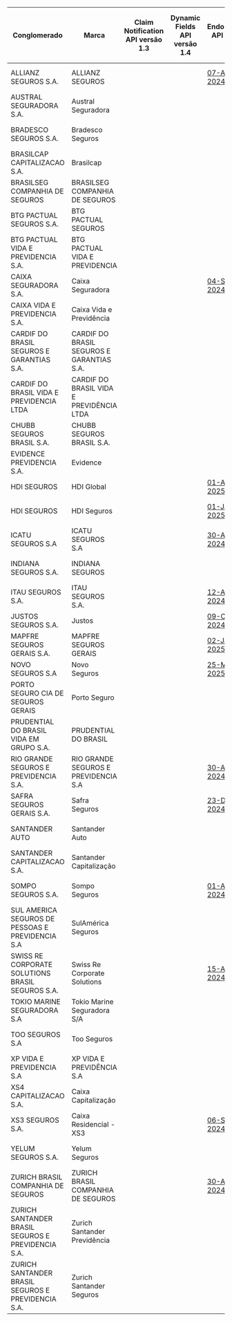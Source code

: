 |                         Conglomerado                          |                     Marca                     | Claim Notification API versão 1.3 | Dynamic Fields API versão 1.4 |                                                                                                      Endorsement API versão 1.2                                                                                                       | Notifications API versão 1.0 | Quote Patrimonial Home API versão 1.10 |                                                                                                                          Quote Acceptance and Branches Abroad API versão 1.8                                                                                                                           | Quote Auto API versão 1.9 |                                                                                                            Quote Financial Risk API versão 1.8                                                                                                            |                                                                                                         Quote Housing API versão 1.8                                                                                                          |                                                                                                                 Quote Responsibility API versão 1.8                                                                                                                 |                                                                                                   Quote Rural API versão 1.8                                                                                                    |                                                                                                       Quote Transport API versão 1.8                                                                                                       | Webhook API versão 1.1 |                                                                                                                   Contract Life Pension API versão 1.13                                                                                                                   |                                                                                                               Withdrawal Pension API versão 1.3                                                                                                               |                                                                                                               Quote Person Life API versão 1.11                                                                                                               |                                                                                                                 Quote Person Travel API versão 1.11                                                                                                                 |                                                                                                                       Quote Capitalization Title API versão 1.10                                                                                                                        |
|----------------------------------------------------|-------------------------------------------|---|---|--------------------------------------------------------------------------------------------------------------------------------------------------------------------------------------------------------------|---|---|------------------------------------------------------------------------------------------------------------------------------------------------------------------------------------------------------------------------------------------------------|---|-------------------------------------------------------------------------------------------------------------------------------------------------------------------------------------------------------------------------|---------------------------------------------------------------------------------------------------------------------------------------------------------------------------------------------------------------------|------------------------------------------------------------------------------------------------------------------------------------------------------------------------------------------------------------------------------------|---------------------------------------------------------------------------------------------------------------------------------------------------------------------------------------------------------|----------------------------------------------------------------------------------------------------------------------------------------------------------------------------------------------------------------|----|----------------------------------------------------------------------------------------------------------------------------------------------------------------------------------------------------------------------------------------|--------------------------------------------------------------------------------------------------------------------------------------------------------------------------------------------------------------------------------|--------------------------------------------------------------------------------------------------------------------------------------------------------------------------------------------------------------------------------|------------------------------------------------------------------------------------------------------------------------------------------------------------------------------------------------------------------------------------|-------------------------------------------------------------------------------------------------------------------------------------------------------------------------------------------------------------------------------------------------|
| ALLIANZ SEGUROS S.A.                               | ALLIANZ SEGUROS                           |   |   | [07-Aug-2024](https://github.com/br-openinsurance/Conformance/blob/main/submissions/functional/endorsement/1.2.0/61573796_Nexus-for-Open-Insurance-v2.0-(Jan-2024)_endorsement_v1.2.0_07-08-2024.json)       |   |   |                                                                                                                                                                                                                                                      |   |                                                                                                                                                                                                                         |                                                                                                                                                                                                                     | [02-Sep-2024](https://github.com/br-openinsurance/Conformance/blob/main/submissions/functional/quote-responsibility/1.8.0/61573796_Nexus-for-Open-Insurance-v2.0-(Jan-2024)_quote-responsibility_v1.8.0_07-08-2024.json)           | [02-Sep-2024](https://github.com/br-openinsurance/Conformance/blob/main/submissions/functional/quote-rural/1.8.0/61573796_Nexus-for-Open-Insurance-v2.0-(Jan-2024)_quote-rural_v1.8.0_07-08-2024.json)  | [02-Sep-2024](https://github.com/br-openinsurance/Conformance/blob/main/submissions/functional/quote-transport/1.8.0/61573796_Nexus-for-Open-Insurance-v2.0-(Jan-2024)_quote-transport_v1.8.0_07-08-2024.json) |    |                                                                                                                                                                                                                                        |                                                                                                                                                                                                                                | [30-Jun-2025](https://github.com/br-openinsurance/Conformance/blob/main/submissions/functional/quote-person-life/1.11.0/61573796_Nexus-for-Open-Insurance-v2.0-(Nov-2024)_quote-person-life_v1.11.0_30-06-2025.json)           | [30-Jun-2025](https://github.com/br-openinsurance/Conformance/blob/main/submissions/functional/quote-person-travel/1.11.0/61573796_Nexus-for-Open-Insurance-v2.0-(Nov-2024)_quote-person-travel_v1.11.0_30-06-2025.json)           |                                                                                                                                                                                                                                                 |
| AUSTRAL SEGURADORA S.A.                            | Austral Seguradora                        |   |   |                                                                                                                                                                                                              |   |   |                                                                                                                                                                                                                                                      |   | [13-Aug-2024](https://github.com/br-openinsurance/Conformance/blob/main/submissions/functional/quote-financial-risk/1.8.0/11521976_Open-Insurance-Brazil-v1.0.0_quote-financial-risk_v1.8.0_13-08-2024.json)            |                                                                                                                                                                                                                     | [13-Aug-2024](https://github.com/br-openinsurance/Conformance/blob/main/submissions/functional/quote-responsibility/1.8.0/11521976_Open-Insurance-Brazil-v1.0.0_quote-responsibility_v1.8.0_13-08-2024.json)                       |                                                                                                                                                                                                         |                                                                                                                                                                                                                |    |                                                                                                                                                                                                                                        |                                                                                                                                                                                                                                |                                                                                                                                                                                                                                |                                                                                                                                                                                                                                    |                                                                                                                                                                                                                                                 |
| BRADESCO SEGUROS S.A.                              | Bradesco Seguros                          |   |   |                                                                                                                                                                                                              |   |   |                                                                                                                                                                                                                                                      |   |                                                                                                                                                                                                                         | [17-Sep-2024](https://github.com/br-openinsurance/Conformance/blob/main/submissions/functional/quote-housing/1.8.0/33055146_BS-QUOTE-HOUSING_quote-housing_1.8.0_13-09-2024.json)                                   |                                                                                                                                                                                                                                    | [02-Sep-2024](https://github.com/br-openinsurance/Conformance/blob/main/submissions/functional/quote-rural/1.8.0/33055146_BS-QUOTE-RURAL_quote-rural_v1.8.0_27-08-2024.json)                            |                                                                                                                                                                                                                |    | [09-Apr-2025](https://github.com/br-openinsurance/Conformance/blob/main/submissions/functional/contract-life-pension/1.13.0/33055146_BS-QUOTE-LIFE-PENSION_contract-life-pension_v1.13.0_01-04-2025.json)                              | [27-May-2025](https://github.com/br-openinsurance/Conformance/blob/main/submissions/functional/withdrawal-pension/1.3.0/33055146_BS-WITHDRAW_withdrawal-pension_v1.3.0_04-04-2025.json)                                        | [18-Jun-2025](https://github.com/br-openinsurance/Conformance/blob/main/submissions/functional/quote-person-life/1.11.0/33055146_BS-QUOTE-PERSON_quote-person-life_v1.11.0_16-06-2025.json)                                    | [18-Jun-2025](https://github.com/br-openinsurance/Conformance/blob/main/submissions/functional/quote-person-travel/1.11.0/33055146_BS-QUOTE-PERSON_TRAVEL_quote-person-travel_v1.11.0_16-06-2025.json)                             | [29-May-2025](https://github.com/br-openinsurance/Conformance/blob/main/submissions/functional/quote-capitalization-title/1.10.0/33055146_BS-QUOTE-CAPITALIZATION-TITLE_quote-capitalization-title_v1.10.0_22-05-2025.json)                     |
| BRASILCAP CAPITALIZACAO S.A.                       | Brasilcap                                 |   |   |                                                                                                                                                                                                              |   |   |                                                                                                                                                                                                                                                      |   |                                                                                                                                                                                                                         |                                                                                                                                                                                                                     |                                                                                                                                                                                                                                    |                                                                                                                                                                                                         |                                                                                                                                                                                                                |    |                                                                                                                                                                                                                                        |                                                                                                                                                                                                                                |                                                                                                                                                                                                                                |                                                                                                                                                                                                                                    | [15-Jul-2025](https://github.com/br-openinsurance/Conformance/blob/main/submissions/functional/quote-capitalization-title/1.10.0/15138043_Brasilcap_Fase_3_Insurance_quote-capitalization-title_v1.10.0_10-07-2025.json)                        |
| BRASILSEG COMPANHIA DE SEGUROS                     | BRASILSEG COMPANHIA DE SEGUROS            |   |   |                                                                                                                                                                                                              |   |   |                                                                                                                                                                                                                                                      |   | [02-Sep-2024](https://github.com/br-openinsurance/Conformance/blob/main/submissions/functional/quote-financial-risk/1.8.0/28196889_Quote-Financial-Risk---Fase-3_quote-financial-risk_v1.8.0_30-08-2024.json)           | [30-Sep-2024](https://github.com/br-openinsurance/Conformance/blob/main/submissions/functional/quote-housing/1.8.0/28196889_Quote-Housing-API---Certifica%C3%A7%C3%A3o-Fase-3_quote-housing_v1.8.0_27-09-2024.json) |                                                                                                                                                                                                                                    | [02-Sep-2024](https://github.com/br-openinsurance/Conformance/blob/main/submissions/functional/quote-rural/1.8.0/28196889_Quote-Rural-API---Fase-3_quote-rural_v1.8.0_30-08-2024.json)                  |                                                                                                                                                                                                                |    |                                                                                                                                                                                                                                        |                                                                                                                                                                                                                                | [02-Jul-2025](https://github.com/br-openinsurance/Conformance/blob/main/submissions/functional/quote-person-life/1.11.0/28196889_Quote-person-life_quote-person-life_v1.11.0_02-07-2025.json)                                  |                                                                                                                                                                                                                                    |                                                                                                                                                                                                                                                 |
| BTG PACTUAL SEGUROS S.A.                           | BTG PACTUAL SEGUROS                       |   |   |                                                                                                                                                                                                              |   |   |                                                                                                                                                                                                                                                      |   | [01-Aug-2024](https://github.com/br-openinsurance/Conformance/blob/main/submissions/functional/quote-financial-risk/1.8.0/32724962_BTG-Pactual-Seguros-OPIN-v1.0.0_quote-financial-risk_v1.8.0_30-07-2024.json)         |                                                                                                                                                                                                                     |                                                                                                                                                                                                                                    |                                                                                                                                                                                                         |                                                                                                                                                                                                                |    |                                                                                                                                                                                                                                        |                                                                                                                                                                                                                                |                                                                                                                                                                                                                                |                                                                                                                                                                                                                                    |                                                                                                                                                                                                                                                 |
| BTG PACTUAL VIDA E PREVIDENCIA S.A.                | BTG PACTUAL VIDA E PREVIDENCIA            |   |   |                                                                                                                                                                                                              |   |   |                                                                                                                                                                                                                                                      |   |                                                                                                                                                                                                                         |                                                                                                                                                                                                                     |                                                                                                                                                                                                                                    |                                                                                                                                                                                                         |                                                                                                                                                                                                                |    | [01-Jul-2025](https://github.com/br-openinsurance/Conformance/blob/main/submissions/functional/contract-life-pension/1.13.0/19449767_BTG-Pactual-Vida-e-Prev-OPIN-v1.0.0_contract-life-pension_v1.13.0-FR_03-07-2025.json)             | [01-Jul-2025](https://github.com/br-openinsurance/Conformance/blob/main/submissions/functional/withdrawal-pension/1.3.0/19449767_BTG-Pactual-Vida-e-Prev-OPIN-v1.0.0_withdrawal-pension_v1.3.0_30-06-2025.json)                |                                                                                                                                                                                                                                |                                                                                                                                                                                                                                    |                                                                                                                                                                                                                                                 |
| CAIXA SEGURADORA S.A.                              | Caixa Seguradora                          |   |   | [04-Sep-2024](https://github.com/br-openinsurance/Conformance/blob/main/submissions/functional/endorsement/1.2.0/34020354_Caixa-Seguradora-OPIN-V.-1.0_endorsement_v1.2.0-HB_04-09-2024.json)                |   |   |                                                                                                                                                                                                                                                      |   |                                                                                                                                                                                                                         | [02-Oct-2024](https://github.com/br-openinsurance/Conformance/blob/main/submissions/functional/quote-housing/1.8.0/34020354_Caixa-Seguradora-OPIN-V.-1.0_quote-housing_v1.8.0_02-10-2024.json)                      |                                                                                                                                                                                                                                    |                                                                                                                                                                                                         |                                                                                                                                                                                                                |    |                                                                                                                                                                                                                                        |                                                                                                                                                                                                                                |                                                                                                                                                                                                                                |                                                                                                                                                                                                                                    |                                                                                                                                                                                                                                                 |
| CAIXA VIDA E PREVIDENCIA S.A.                      | Caixa Vida e Previdência                  |   |   |                                                                                                                                                                                                              |   |   |                                                                                                                                                                                                                                                      |   |                                                                                                                                                                                                                         |                                                                                                                                                                                                                     |                                                                                                                                                                                                                                    | [10-Sep-2024](https://github.com/br-openinsurance/Conformance/blob/main/submissions/functional/quote-rural/1.8.0/03730204_quote-rural_test-plan-_quote-rural_v1.8.0_13-08-2024.json)                    |                                                                                                                                                                                                                |    | [08-Jul-2025](https://github.com/br-openinsurance/Conformance/blob/main/submissions/functional/contract-life-pension/1.13.0/03730204_contract_life_pension_test-plan-v1.13_contract-life-pension_v1.13.0_07-07-2025.json)              | [08-Jul-2025](https://github.com/br-openinsurance/Conformance/blob/main/submissions/functional/withdrawal-pension/1.3.0/03730204_pension-withdraw_test-plan_withdrawal-pension_v1.3.0_07-07-2025.json)                         | [08-Jul-2025](https://github.com/br-openinsurance/Conformance/blob/main/submissions/functional/quote-person-life/1.11.0/03730204_quote-person-life_test-plan-v1.11.0_quote-person-life_v1.11.0_07-07-2025.json)                |                                                                                                                                                                                                                                    |                                                                                                                                                                                                                                                 |
| CARDIF DO BRASIL SEGUROS E GARANTIAS S.A.          | CARDIF DO BRASIL SEGUROS E GARANTIAS S.A. |   |   |                                                                                                                                                                                                              |   |   |                                                                                                                                                                                                                                                      |   | [29-Jul-2024](https://github.com/br-openinsurance/Conformance/blob/main/submissions/functional/quote-financial-risk/1.8.0/08279191_Cardif-Gar-opinb3-financial-risk-v1.8.0_quote-financial-risk_v1.8.0_29-07-2024.json) |                                                                                                                                                                                                                     |                                                                                                                                                                                                                                    |                                                                                                                                                                                                         |                                                                                                                                                                                                                |    |                                                                                                                                                                                                                                        |                                                                                                                                                                                                                                |                                                                                                                                                                                                                                |                                                                                                                                                                                                                                    |                                                                                                                                                                                                                                                 |
| CARDIF DO BRASIL VIDA E PREVIDENCIA LTDA           | CARDIF DO BRASIL VIDA E PREVIDÊNCIA LTDA  |   |   |                                                                                                                                                                                                              |   |   |                                                                                                                                                                                                                                                      |   |                                                                                                                                                                                                                         |                                                                                                                                                                                                                     |                                                                                                                                                                                                                                    |                                                                                                                                                                                                         |                                                                                                                                                                                                                |    |                                                                                                                                                                                                                                        |                                                                                                                                                                                                                                | [04-Jul-2025](https://github.com/br-openinsurance/Conformance/blob/main/submissions/functional/quote-person-life/1.11.0/03546261_Cardif-Vida-B3-Lina-OPIN-quote-person-life-v1.11.0_quote-person-life_v1.11.0_04-07-2025.json) | [04-Jul-2025](https://github.com/br-openinsurance/Conformance/blob/main/submissions/functional/quote-person-travel/1.11.0/03546261_Cardif-Vida-B3-Lina-OPIN-quote-person-travel-v1.11_quote-person-travel_v1.11.0_04-07-2025.json) |                                                                                                                                                                                                                                                 |
| CHUBB SEGUROS BRASIL S.A.                          | CHUBB SEGUROS BRASIL S.A.                 |   |   |                                                                                                                                                                                                              |   |   |                                                                                                                                                                                                                                                      |   | [31-Jul-2024](https://github.com/br-openinsurance/Conformance/blob/main/submissions/functional/quote-financial-risk/1.8.0/03502099_Chubb-opinb3-financial-risk-v1.8.0_quote-financial-risk_v1.8.0_31-07-2024.json)      |                                                                                                                                                                                                                     | [29-Jul-2024](https://github.com/br-openinsurance/Conformance/blob/main/submissions/functional/quote-responsibility/1.8.0/03502099_Chubb-opinb3-responsability-v1.8.0_quote-responsibility_v1.8.0_29-07-2024.json)                 | [26-Aug-2024](https://github.com/br-openinsurance/Conformance/blob/main/submissions/functional/quote-rural/1.8.0/03502099_Seguradora-Rural-B3-Lina-OPIN_quote-rural_v1.8.0_26-08-2024.json)             | [26-Aug-2024](https://github.com/br-openinsurance/Conformance/blob/main/submissions/functional/quote-transport/1.8.0/03502099_Seguradora-Transport-B3-Lina-OPIN_quote-transport_v1.8.0_26-08-2024.json)        |    |                                                                                                                                                                                                                                        |                                                                                                                                                                                                                                | [26-Jun-2025](https://github.com/br-openinsurance/Conformance/blob/main/submissions/functional/quote-person-life/1.11.0/03502099_Chubb-B3-Lina-Quote-Person-Life-v1.11_quote-person-life_v1.11.0_26-06-2025.json)              | [27-Jun-2025](https://github.com/br-openinsurance/Conformance/blob/main/submissions/functional/quote-person-travel/1.11.0/03502099_Chubb-B3-Lina-Person-Travel-v1.11.0_quote-person-travel_v1.11.0_27-06-2025.json)                |                                                                                                                                                                                                                                                 |
| EVIDENCE PREVIDENCIA S.A.                          | Evidence                                  |   |   |                                                                                                                                                                                                              |   |   |                                                                                                                                                                                                                                                      |   |                                                                                                                                                                                                                         |                                                                                                                                                                                                                     |                                                                                                                                                                                                                                    |                                                                                                                                                                                                         |                                                                                                                                                                                                                |    |                                                                                                                                                                                                                                        | [16-May-2025](https://github.com/br-openinsurance/Conformance/blob/main/submissions/functional/withdrawal-pension/1.3.0/13615969_EVIDENCE-PREVIDENCIA-SA-WITHPENS-16-JUN-25_withdrawal-pension_v1.3.0_24-06-2025.json)         |                                                                                                                                                                                                                                |                                                                                                                                                                                                                                    |                                                                                                                                                                                                                                                 |
| HDI SEGUROS                                        | HDI Global                                |   |   | [01-Apr-2025](https://github.com/br-openinsurance/Conformance/blob/main/submissions/functional/endorsement/1.2.0/18096627_HDIGlobal-B3-LINA-OPIN-ENDORSEMNET-v1.2_endorsement_v1.2.0_04-04-2025.json)        |   |   |                                                                                                                                                                                                                                                      |   | [10-Jan-2024](https://github.com/br-openinsurance/Conformance/blob/main/submissions/functional/quote-financial-risk/1.8.0/18096627_Hdi-Global-opinb3-financial-risk-v1.8.0_quote-financial-risk_v1.8.0_30-07-2024.json) |                                                                                                                                                                                                                     | [01-Jan-2024](https://github.com/br-openinsurance/Conformance/blob/main/submissions/functional/quote-responsibility/1.8.0/18096627_Hdi-Global-opinb3-responsability-v1.8.0_quote-responsibility_v1.8.0_30-07-2024.json)            |                                                                                                                                                                                                         |                                                                                                                                                                                                                |    |                                                                                                                                                                                                                                        |                                                                                                                                                                                                                                |                                                                                                                                                                                                                                |                                                                                                                                                                                                                                    |                                                                                                                                                                                                                                                 |
| HDI SEGUROS                                        | HDI Seguros                               |   |   | [01-Jan-2025](https://github.com/br-openinsurance/Conformance/blob/main/submissions/functional/endorsement/1.2.0/29980158_HDI-Seguros-B3-LINA-OPIN-Endorsement_v1.1.2_endorsement_v1.2.0-HB_27-02-2025.json) |   |   |                                                                                                                                                                                                                                                      |   |                                                                                                                                                                                                                         | [01-Sep-2024](https://github.com/br-openinsurance/Conformance/blob/main/submissions/functional/quote-housing/1.8.0/29980158_HDI_Seguros-Housing-B3-Lina-OPIN_quote-housing_v1.8.0_24-09-2024.json)                  | [01-Jan-2024](https://github.com/br-openinsurance/Conformance/blob/main/submissions/functional/quote-responsibility/1.8.0/29980158_HDI-Seguros-B3-Lina-OPIN-Quote_Responsibility_v1.8_quote-responsibility_v1.8.0_27-08-2024.json) | [01-Aug-2024](https://github.com/br-openinsurance/Conformance/blob/main/submissions/functional/quote-rural/1.8.0/29980158_HDI-Seguros-B3-Lina-OPIN-Quote_Rural_V1.8_quote-rural_v1.8.0_27-08-2024.json) | [01-Aug-2024](https://github.com/br-openinsurance/Conformance/blob/main/submissions/functional/quote-transport/1.8.0/29980158_HDI-Seguros-B3-Lina-OPIN-Quote-v1.8.0_quote-transport_v1.8.0_27-08-2024.json)    |    |                                                                                                                                                                                                                                        |                                                                                                                                                                                                                                | [01-Jul-2025](https://github.com/br-openinsurance/Conformance/blob/main/submissions/functional/quote-person-life/1.11.0/29980158_HDI-Seguros-B3-Lina-OPIN-quote-person-life-v1.11.0_quote-person-life_v1.11.0_07-07-2025.json) |                                                                                                                                                                                                                                    |                                                                                                                                                                                                                                                 |
| ICATU SEGUROS S.A                                  | ICATU SEGUROS S.A                         |   |   | [30-Aug-2024](https://github.com/br-openinsurance/Conformance/blob/main/submissions/functional/endorsement/1.2.0/42283770_Icatu-Seguros-Auth-Server-v1.4.0_endorsement_v1.2.0-HB_30-08-2024.json)            |   |   |                                                                                                                                                                                                                                                      |   |                                                                                                                                                                                                                         |                                                                                                                                                                                                                     |                                                                                                                                                                                                                                    |                                                                                                                                                                                                         |                                                                                                                                                                                                                |    | [20-Jun-2025](https://github.com/br-openinsurance/Conformance/blob/main/submissions/functional/contract-life-pension/1.13.0/42283770_Icatu-Seguros-Auth-Server-v2.0.0_contract-life-pension_v1.13.0_20-06-2025.json)                   | [26-Jun-2025](https://github.com/br-openinsurance/Conformance/blob/main/submissions/functional/withdrawal-pension/1.3.0/42283770_Icatu-Seguros-Auth-Server-v2.0.0_withdrawal-pension_v1.3.0_26-06-2025.json)                   | [06-Aug-2025](https://github.com/br-openinsurance/Conformance/blob/main/submissions/functional/quote-person-life/1.11.0/42283770_Icatu-Seguros-Auth-Server-v2.0.0_quote-person-life_v1.11.0_06-08-2025.json)                   |                                                                                                                                                                                                                                    | [30-Jun-2025](https://github.com/br-openinsurance/Conformance/blob/main/submissions/functional/quote-capitalization-title/1.10.0/42283770_Icatu-Seguros-Auth-Server-v2.0.0_quote-capitalization-title_v1.10.0_30-06-2025.json)                  |
| INDIANA SEGUROS S.A.                               | INDIANA SEGUROS                           |   |   |                                                                                                                                                                                                              |   |   |                                                                                                                                                                                                                                                      |   |                                                                                                                                                                                                                         |                                                                                                                                                                                                                     |                                                                                                                                                                                                                                    | [01-Sep-2024](https://github.com/br-openinsurance/Conformance/blob/main/submissions/functional/quote-rural/1.8.0/61100145_OpIn_Indiana_Quote_Rural_v1.8_quote-rural_v1.8.0_17-09-2024.json)             |                                                                                                                                                                                                                |    |                                                                                                                                                                                                                                        |                                                                                                                                                                                                                                | [01-Jul-2025](https://github.com/br-openinsurance/Conformance/blob/main/submissions/functional/quote-person-life/1.11.0/61100145_OpIn_Indiana_Quote-person-life_quote-person-life_v1.11.0_08-07-2025.json)                     |                                                                                                                                                                                                                                    |                                                                                                                                                                                                                                                 |
| ITAU SEGUROS S.A.                                  | ITAU SEGUROS S.A.                         |   |   | [12-Aug-2024](https://github.com/br-openinsurance/Conformance/blob/main/submissions/functional/endorsement/1.2.0/61557039_1.2.0_endorsement_v1.2.0-HB_06-09-2024.json)                                       |   |   |                                                                                                                                                                                                                                                      |   | [12-Aug-2024](https://github.com/br-openinsurance/Conformance/blob/main/submissions/functional/quote-financial-risk/1.8.0/61557039_1.8.0_quote-financial-risk_v1.8.0_12-08-2024.json)                                   | [01-Oct-2024](https://github.com/br-openinsurance/Conformance/blob/main/submissions/functional/quote-housing/1.8.0/61557039_1.8.0_quote-housing_v1.8.0_01-10-2024.json)                                             |                                                                                                                                                                                                                                    |                                                                                                                                                                                                         |                                                                                                                                                                                                                |    | [26-Jun-2025](https://github.com/br-openinsurance/Conformance/blob/main/submissions/functional/contract-life-pension/1.13.0/61557039_1.13.0_contract-life-pension_v1.13.0_26-06-2025.json)                                             | [16-Jun-2025](https://github.com/br-openinsurance/Conformance/blob/main/submissions/functional/withdrawal-pension/1.3.0/61557039_1.3.0_withdrawal-pension_v1.3.0_16-06-2025.json)                                              | [30-Jun-2025](https://github.com/br-openinsurance/Conformance/blob/main/submissions/functional/quote-person-life/1.11.0/61557039_1.11.0_quote-person-life_v1.11.0_30-06-2025.json)                                             | [30-Jun-2025](https://github.com/br-openinsurance/Conformance/blob/main/submissions/functional/quote-person-travel/1.11.0/61557039_1.11.0_quote-person-travel_v1.11.0_30-06-2025.json)                                             | [30-Jun-2025](https://github.com/br-openinsurance/Conformance/blob/main/submissions/functional/quote-capitalization-title/1.10.0/61557039_1.10.0_quote-capitalization-title_v1.10.0_30-06-2025.json)                                            |
| JUSTOS SEGUROS S.A.                                | Justos                                    |   |   | [09-Oct-2024](https://github.com/br-openinsurance/Conformance/blob/main/submissions/functional/endorsement/1.2.0/45865343_Justos-V1_endorsement_v1.2.0_09-10-2024.json)                                      |   |   |                                                                                                                                                                                                                                                      |   |                                                                                                                                                                                                                         |                                                                                                                                                                                                                     |                                                                                                                                                                                                                                    |                                                                                                                                                                                                         |                                                                                                                                                                                                                |    |                                                                                                                                                                                                                                        |                                                                                                                                                                                                                                |                                                                                                                                                                                                                                |                                                                                                                                                                                                                                    |                                                                                                                                                                                                                                                 |
| MAPFRE SEGUROS GERAIS S.A.                         | MAPFRE SEGUROS GERAIS                     |   |   | [02-Jan-2025](https://github.com/br-openinsurance/Conformance/blob/main/submissions/functional/endorsement/1.2.0/61074175_MAPFRE_OP_v1_endorsement_v1.2.0-HB_02-01-2025.json)                                |   |   |                                                                                                                                                                                                                                                      |   | [30-Jul-2024](https://github.com/br-openinsurance/Conformance/blob/main/submissions/functional/quote-financial-risk/1.8.0/61074175_MAPFRE-OP-v1_quote-financial-risk_v1.8.0_30-07-2024.json)                            | [24-Sep-2024](https://github.com/br-openinsurance/Conformance/blob/main/submissions/functional/quote-housing/1.8.0/61074175_MAPFRE_OP_v1_quote-housing_v1.8.0_24-09-2024.json)                                      | [30-Jul-2024](https://github.com/br-openinsurance/Conformance/blob/main/submissions/functional/quote-responsibility/1.8.0/61074175_MAPFRE-OP-v1_quote-responsibility_v1.8.0_30-07-2024.json)                                       | [02-Sep-2024](https://github.com/br-openinsurance/Conformance/blob/main/submissions/functional/quote-rural/1.8.0/61074175_MAPFRE_OP_v1_quote-rural_v1.8.0_02-09-2024.json)                              | [02-Sep-2024](https://github.com/br-openinsurance/Conformance/blob/main/submissions/functional/quote-transport/1.8.0/61074175_MAPFRE_OP_v1_quote-transport_v1.8.0_02-09-2024.json)                             |    | [05-Jun-2025](https://github.com/br-openinsurance/Conformance/blob/main/submissions/functional/contract-life-pension/1.13.0/61074175_MAPFRE_OP_v1_contract-life-pension_v1.13.0_05-06-2025.json)                                       | [05-Jun-2025](https://github.com/br-openinsurance/Conformance/blob/main/submissions/functional/withdrawal-pension/1.3.0/61074175_MAPFRE_OP_v1_withdrawal-pension_v1.3.0_05-06-2025.json)                                       | [05-Jun-2025](https://github.com/br-openinsurance/Conformance/blob/main/submissions/functional/quote-person-life/1.11.0/61074175_MAPFRE_OP_v1_quote-person-life_v1.11.0_05-06-2025.json)                                       | [05-Jun-2025](https://github.com/br-openinsurance/Conformance/blob/main/submissions/functional/quote-person-travel/1.11.0/61074175_MAPFRE_OP_v1_quote-person-travel_v1.11.0_05-06-2025.json)                                       | [25-Jun-2025](https://github.com/br-openinsurance/Conformance/blob/main/submissions/functional/quote-capitalization-title/1.10.0/61074175_MAPFRE_OP_v1_quote-capitalization-title_v1.10.0_LD_25-06-2025.json)                                   |
| NOVO SEGUROS S.A                                   | Novo Seguros                              |   |   | [25-Mar-2025](https://github.com/br-openinsurance/Conformance/blob/main/submissions/functional/endorsement/1.3.0/50182327_Open-Insurance-Brazil-v1.3_endorsement_v1.3.0_31-03-2025.json)                     |   |   |                                                                                                                                                                                                                                                      |   |                                                                                                                                                                                                                         |                                                                                                                                                                                                                     |                                                                                                                                                                                                                                    |                                                                                                                                                                                                         |                                                                                                                                                                                                                |    |                                                                                                                                                                                                                                        |                                                                                                                                                                                                                                |                                                                                                                                                                                                                                |                                                                                                                                                                                                                                    |                                                                                                                                                                                                                                                 |
| PORTO SEGURO CIA DE SEGUROS GERAIS                 | Porto Seguro                              |   |   |                                                                                                                                                                                                              |   |   |                                                                                                                                                                                                                                                      |   | [02-Sep-2024](https://github.com/br-openinsurance/Conformance/blob/main/submissions/functional/quote-financial-risk/1.8.0/61198164_Porto-Seguro---API-Financial-isk-v1.8.0_quote-financial-risk_v1.8.0_02-09-2024.json) |                                                                                                                                                                                                                     | [02-Sep-2024](https://github.com/br-openinsurance/Conformance/blob/main/submissions/functional/quote-responsibility/1.8.0/61198164_Porto-Seguro---API-Responsibility-v1.8.0_quote-responsibility_v1.8.0_02-09-2024.json)           | [03-Sep-2024](https://github.com/br-openinsurance/Conformance/blob/main/submissions/functional/quote-rural/1.8.0/61198164_Porto-Seguro---API-Rural-v1.8.0_quote-rural_v1.8.0_03-09-2024.json)           | [03-Sep-2024](https://github.com/br-openinsurance/Conformance/blob/main/submissions/functional/quote-transport/1.8.0/61198164_Porto-Seguro---API-Transport-v1.8.0_quote-transport_v1.8.0_03-09-2024.json)      |    | [02-Jul-2025](https://github.com/br-openinsurance/Conformance/blob/main/submissions/functional/contract-life-pension/1.13.0/61198164_Porto-Seguro---Endorsement-v1.3.0_contract-life-pension_v1.13.0_02-07-2025.json)                  | [02-Jul-2025](https://github.com/br-openinsurance/Conformance/blob/main/submissions/functional/withdrawal-pension/1.3.0/61198164_Porto-Seguro---Consents-v2.7.0_withdrawal-pension_v1.3.0_02-07-2025.json)                     | [02-Jul-2025](https://github.com/br-openinsurance/Conformance/blob/main/submissions/functional/quote-person-life/1.11.0/61198164_Porto-Seguro---Endorsement-v1.3.0_quote-person-life_v1.11.0_02-07-2025.json)                  | [02-Jul-2025](https://github.com/br-openinsurance/Conformance/blob/main/submissions/functional/quote-person-travel/1.11.0/61198164_Porto-Seguro---Consents-v2.7.0_quote-person-travel_v1.11.0_02-07-2025.json)                     | [01-Jul-2025](https://github.com/br-openinsurance/Conformance/blob/main/submissions/functional/quote-capitalization-title/1.10.0/61198164_Porto-Seguro---Quote-Capitalization-Title-v1.10.0_quote-capitalization-title_v1.10.0_01-07-2025.json) |
| PRUDENTIAL DO BRASIL VIDA EM GRUPO S.A.            | PRUDENTIAL DO BRASIL                      |   |   |                                                                                                                                                                                                              |   |   |                                                                                                                                                                                                                                                      |   |                                                                                                                                                                                                                         |                                                                                                                                                                                                                     |                                                                                                                                                                                                                                    |                                                                                                                                                                                                         |                                                                                                                                                                                                                |    |                                                                                                                                                                                                                                        |                                                                                                                                                                                                                                | [02-Jul-2025](https://github.com/br-openinsurance/Conformance/blob/main/submissions/functional/quote-person-life/1.11.0/21986074_Prudential-B3-Lina-OPIN-quote-life-v1.11.0_quote-person-life_v1.11.0_02-07-2025.json)         |                                                                                                                                                                                                                                    |                                                                                                                                                                                                                                                 |
| RIO GRANDE SEGUROS E PREVIDENCIA S.A.              | RIO GRANDE SEGUROS E PREVIDENCIA S.A      |   |   | [30-Aug-2024](https://github.com/br-openinsurance/Conformance/blob/main/submissions/functional/endorsement/1.2.0/01582075_Rio-Grande-Seguradora-Auth-Server-v1.4.0_endorsement_v1.2.0-HB_30-08-2024.json)    |   |   |                                                                                                                                                                                                                                                      |   |                                                                                                                                                                                                                         |                                                                                                                                                                                                                     |                                                                                                                                                                                                                                    |                                                                                                                                                                                                         |                                                                                                                                                                                                                |    | [20-Jun-2025](https://github.com/br-openinsurance/Conformance/blob/main/submissions/functional/contract-life-pension/1.13.0/01582075_Rio-Grande-Seguradora-Auth-Server-v2.0.0_contract-life-pension_v1.13.0_20-06-2025.json)           | [26-Jun-2025](https://github.com/br-openinsurance/Conformance/blob/main/submissions/functional/withdrawal-pension/1.3.0/01582075_Rio-Grande-Seguradora-Auth-Server-v2.0.0_withdrawal-pension_v1.3.0_26-06-2025.json)           | [08-Aug-2025](https://github.com/br-openinsurance/Conformance/blob/main/submissions/functional/quote-person-life/1.11.0/01582075_Rio-Grande-Seguradora-Auth-Server-v2.0.0_quote-person-life_v1.11.0_08-08-2025.json)           |                                                                                                                                                                                                                                    | [30-Jun-2025](https://github.com/br-openinsurance/Conformance/blob/main/submissions/functional/quote-capitalization-title/1.10.0/01582075_Rio-Grande-Seguradora-Auth-Server-v2.0.0_quote-capitalization-title_v1.10.0_30-06-2025.json)          |
| SAFRA SEGUROS GERAIS S.A.                          | Safra Seguros                             |   |   | [23-Dec-2024](https://github.com/br-openinsurance/Conformance/blob/main/submissions/functional/endorsement/1.2.0/06109373_FASE3BL6ENDOR_endorsement_v1.2.0_23-12-2024.json)                                  |   |   |                                                                                                                                                                                                                                                      |   | [15-Aug-2024](https://github.com/br-openinsurance/Conformance/blob/main/submissions/functional/quote-financial-risk/1.8.0/06109373_FASE3BL3CTFRIDP_quote-financial-risk_v1.8.0_15-08-2024.json)                         |                                                                                                                                                                                                                     |                                                                                                                                                                                                                                    | [23-Aug-2024](https://github.com/br-openinsurance/Conformance/blob/main/submissions/functional/quote-rural/1.8.0/06109373_FASE3BL4CTRUR_quote-rural_v1.8.0_23-08-2024.json)                             |                                                                                                                                                                                                                |    |                                                                                                                                                                                                                                        |                                                                                                                                                                                                                                |                                                                                                                                                                                                                                |                                                                                                                                                                                                                                    |                                                                                                                                                                                                                                                 |
| SANTANDER AUTO                                     | Santander Auto                            |   |   |                                                                                                                                                                                                              |   |   |                                                                                                                                                                                                                                                      |   |                                                                                                                                                                                                                         | [01-Aug-2025](https://github.com/br-openinsurance/Conformance/blob/main/submissions/functional/quote-housing/1.9.0/30617319_-Santanderauto-B3-LINA-OPIN-Quote-Housing_1.9_quote-housing_v1.9.0_11-08-2025.json)     |                                                                                                                                                                                                                                    |                                                                                                                                                                                                         |                                                                                                                                                                                                                |    |                                                                                                                                                                                                                                        |                                                                                                                                                                                                                                |                                                                                                                                                                                                                                |                                                                                                                                                                                                                                    |                                                                                                                                                                                                                                                 |
| SANTANDER CAPITALIZACAO S.A.                       | Santander Capitalização                   |   |   |                                                                                                                                                                                                              |   |   |                                                                                                                                                                                                                                                      |   |                                                                                                                                                                                                                         |                                                                                                                                                                                                                     |                                                                                                                                                                                                                                    |                                                                                                                                                                                                         |                                                                                                                                                                                                                |    |                                                                                                                                                                                                                                        |                                                                                                                                                                                                                                |                                                                                                                                                                                                                                |                                                                                                                                                                                                                                    | [22-Jul-2025](https://github.com/br-openinsurance/Conformance/blob/main/submissions/functional/quote-capitalization-title/1.10.0/03209092_SANTANDER-CAPITALIZACAO-SA-QUOTE_CAP-14-JUL-2025_quote-capitalization-title_v1.10.0_22-07-2025.json)  |
| SOMPO SEGUROS S.A.                                 | Sompo Seguros                             |   |   | [01-Aug-2024](https://github.com/br-openinsurance/Conformance/blob/main/submissions/functional/endorsement/1.2.0/61383493_Open-Insurance-Brasil-v-1.2.0_endorsement_v1.2.0_31-07-2024.json)                  |   |   |                                                                                                                                                                                                                                                      |   | [19-Mar-2025](https://github.com/br-openinsurance/Conformance/blob/main/submissions/functional/quote-financial-risk/1.8.0/61383493_1.8.0_quote-financial-risk_v1.8.0_19-03-2025.json)                                   |                                                                                                                                                                                                                     | [19-Mar-2025](https://github.com/br-openinsurance/Conformance/blob/main/submissions/functional/quote-responsibility/1.8.0/61383493_1.8.0_quote-responsibility_v1.8.0_19-03-2025.json)                                              | [12-Aug-2024](https://github.com/br-openinsurance/Conformance/blob/main/submissions/functional/quote-rural/1.8.0/61383493_Open-Insurance-Brasil-v-1.8.0_quote-rural_v1.8.0_12-08-2024.json)             | [12-Aug-2024](https://github.com/br-openinsurance/Conformance/blob/main/submissions/functional/quote-transport/1.8.0/61383493_Open-Insurance-Brasil-v-1.8.0_quote-transport_v1.8.0_12-08-2024.json)            |    |                                                                                                                                                                                                                                        |                                                                                                                                                                                                                                |                                                                                                                                                                                                                                |                                                                                                                                                                                                                                    |                                                                                                                                                                                                                                                 |
| SUL AMERICA SEGUROS DE PESSOAS E PREVIDENCIA S.A   | SulAmérica Seguros                        |   |   |                                                                                                                                                                                                              |   |   |                                                                                                                                                                                                                                                      |   |                                                                                                                                                                                                                         |                                                                                                                                                                                                                     |                                                                                                                                                                                                                                    |                                                                                                                                                                                                         |                                                                                                                                                                                                                |    | [01-Jul-2025](https://github.com/br-openinsurance/Conformance/blob/main/submissions/functional/contract-life-pension/1.13.0/01704513_Sulamérica-B3-Lina-OPIN-contract-life-pension-v1.1_contract-life-pension_v1.13.0_07-07-2025.json) | [01-Jul-2025](https://github.com/br-openinsurance/Conformance/blob/main/submissions/functional/withdrawal-pension/1.3.0/01704513_Sulamérica-B3-Lina-OPIN-pension-withdraw-v1.3_withdrawal-pension_v1.3.0_17-07-2025.json)      | [01-Jul-2025](https://github.com/br-openinsurance/Conformance/blob/main/submissions/functional/quote-person-life/1.11.0/01704513_Sulamérica-B3-Lina-OPIN-quote-person-life-v1.11.0_quote-person-life_v1.11.0_03-07-2025.json)  | [01-Jul-2025](https://github.com/br-openinsurance/Conformance/blob/main/submissions/functional/quote-person-travel/1.11.0/01704513_Sulamérica-B3-Lina-OPIN-quote-person-travel-v1.11._quote-person-travel_v1.11.0_03-07-2025.json) |                                                                                                                                                                                                                                                 |
| SWISS RE CORPORATE SOLUTIONS BRASIL SEGUROS S.A.   | Swiss Re Corporate Solutions              |   |   | [15-Aug-2024](https://github.com/br-openinsurance/Conformance/blob/main/submissions/functional/endorsement/1.2.0/72145931_Swissre--Endorsement-B3-Lina-OPIN_endorsement_v1.2.0_09-08-2024.json)              |   |   | [02-Sep-2024](https://github.com/br-openinsurance/Conformance/blob/main/submissions/functional/quote-acceptance-and-branches-abroad/1.8.0/72145931_SwissRe-Branches_Abroad-B3-Lina-OPIN_quote-acceptance-and-branches-abroad_v1.8.0_29-08-2024.json) |   | [02-Sep-2024](https://github.com/br-openinsurance/Conformance/blob/main/submissions/functional/quote-financial-risk/1.8.0/72145931_SwissRe-Financial_Risk-B3-Lina-OPIN_quote-financial-risk_v1.8.0_29-08-2024.json)     |                                                                                                                                                                                                                     | [02-Sep-2024](https://github.com/br-openinsurance/Conformance/blob/main/submissions/functional/quote-responsibility/1.8.0/72145931_SwissRe-Responsibility-B3-Lina-OPIN_quote-responsibility_v1.8.0_29-08-2024.json)                | [02-Sep-2024](https://github.com/br-openinsurance/Conformance/blob/main/submissions/functional/quote-rural/1.8.0/72145931_SwissRe-Rural-B3-Lina-OPIN_quote-rural_v1.8.0_29-08-2024.json)                | [02-Sep-2024](https://github.com/br-openinsurance/Conformance/blob/main/submissions/functional/quote-transport/1.8.0/72145931_SwissRe-Transporte-B3-Lina-OPIN_quote-transport_v1.8.0_29-08-2024.json)          |    |                                                                                                                                                                                                                                        |                                                                                                                                                                                                                                |                                                                                                                                                                                                                                |                                                                                                                                                                                                                                    |                                                                                                                                                                                                                                                 |
| TOKIO MARINE SEGURADORA S.A                        | Tokio Marine Seguradora S/A               |   |   |                                                                                                                                                                                                              |   |   |                                                                                                                                                                                                                                                      |   | [07-Aug-2024](https://github.com/br-openinsurance/Conformance/blob/main/submissions/functional/quote-financial-risk/1.8.0/33164021_Opin-Quote-financial-risk_quote-financial-risk_v1.8.0_06-08-2024.json)               | [01-Oct-2024](https://github.com/br-openinsurance/Conformance/blob/main/submissions/functional/quote-housing/1.8.0/33164021_quote-housing_quote-housing_v1.8.0_23-09-2024.json)                                     | [07-Aug-2024](https://github.com/br-openinsurance/Conformance/blob/main/submissions/functional/quote-responsibility/1.8.0/33164021_Opin-quote-responsibility_quote-responsibility_v1.8.0_06-08-2024.json)                          | [02-Sep-2024](https://github.com/br-openinsurance/Conformance/blob/main/submissions/functional/quote-rural/1.8.0/33164021_Quote-Rural_quote-rural_v1.8.0_30-08-2024.json)                               | [02-Sep-2024](https://github.com/br-openinsurance/Conformance/blob/main/submissions/functional/quote-transport/1.8.0/33164021_Quote-Transport-API_quote-transport_v1.8.0_30-08-2024.json)                      |    |                                                                                                                                                                                                                                        |                                                                                                                                                                                                                                | [24-Jun-2025](https://github.com/br-openinsurance/Conformance/blob/main/submissions/functional/quote-person-life/1.11.0/33164021_Open-Insurance-Brasil-API-Quote-Person_quote-person-life_v1.11.0_23-06-2025.json)             | [24-Jun-2025](https://github.com/br-openinsurance/Conformance/blob/main/submissions/functional/quote-person-travel/1.11.0/33164021_Open-Insurance-Brasil-API-Quote-Person_quote-person-travel_v1.11.0_23-06-2025.json)             |                                                                                                                                                                                                                                                 |
| TOO SEGUROS S.A                                    | Too Seguros                               |   |   |                                                                                                                                                                                                              |   |   |                                                                                                                                                                                                                                                      |   | [29-Jul-2024](https://github.com/br-openinsurance/Conformance/blob/main/submissions/functional/quote-financial-risk/1.8.0/33245762_Too-Seguros-Auth-Server-_quote-financial-risk_v1.8.0_29-07-2024.json)                | [18-Sep-2024](https://github.com/br-openinsurance/Conformance/blob/main/submissions/functional/quote-housing/1.8.0/33245762_Too-Seguros-Auth-Server-_quote-housing_v1.8.0_18-09-2024.json)                          |                                                                                                                                                                                                                                    | [28-Aug-2024](https://github.com/br-openinsurance/Conformance/blob/main/submissions/functional/quote-rural/1.8.0/33245762_Too-Seguros-Auth-Server-_quote-rural_v1.8.0_28-08-2024.json)                  |                                                                                                                                                                                                                |    |                                                                                                                                                                                                                                        |                                                                                                                                                                                                                                | [20-Jun-2025](https://github.com/br-openinsurance/Conformance/blob/main/submissions/functional/quote-person-life/1.11.0/33245762_Too-Seguros-Auth-Server_quote-person-life_v1.11.0_19-06-2025.json)                            | [20-Jun-2025](https://github.com/br-openinsurance/Conformance/blob/main/submissions/functional/quote-person-travel/1.11.0/33245762_Too-Seguros-Auth-Server_quote-person-travel_v1.11.0_19-06-2025.json)                            |                                                                                                                                                                                                                                                 |
| XP VIDA E PREVIDENCIA S.A                          | XP VIDA E PREVIDÊNCIA S.A                 |   |   |                                                                                                                                                                                                              |   |   |                                                                                                                                                                                                                                                      |   |                                                                                                                                                                                                                         |                                                                                                                                                                                                                     |                                                                                                                                                                                                                                    |                                                                                                                                                                                                         |                                                                                                                                                                                                                |    | [07-Jul-2025](https://github.com/br-openinsurance/Conformance/blob/main/submissions/functional/contract-life-pension/1.13.0/29408732_contract_life_pension_test-plan-v1.13-e-webhook_contract-life-pension_v1.13.0_07-07-2025.json)    | [07-Jul-2025](https://github.com/br-openinsurance/Conformance/blob/main/submissions/functional/withdrawal-pension/1.3.0/29408732_pension-withdraw_test-plan-e-pension-withdraw-lead_withdrawal-pension_v1.3.0_04-07-2025.json) | [05-Jul-2025](https://github.com/br-openinsurance/Conformance/blob/main/submissions/functional/quote-person-life/1.11.0/29408732_XP_quote-person-life_v1.11.0_10-07-2025.json)                                                 |                                                                                                                                                                                                                                    |                                                                                                                                                                                                                                                 |
| XS4 CAPITALIZACAO S.A.                             | Caixa Capitalização                       |   |   |                                                                                                                                                                                                              |   |   |                                                                                                                                                                                                                                                      |   |                                                                                                                                                                                                                         |                                                                                                                                                                                                                     |                                                                                                                                                                                                                                    |                                                                                                                                                                                                         |                                                                                                                                                                                                                |    |                                                                                                                                                                                                                                        |                                                                                                                                                                                                                                |                                                                                                                                                                                                                                |                                                                                                                                                                                                                                    | [30-Jun-2025](https://github.com/br-openinsurance/Conformance/blob/main/submissions/functional/quote-capitalization-title/1.10.0/38155804_Caixa-Capitalização-Auth-Server-v2.0.0_quote-capitalization-title_v1.10.0_30-06-2025.json)            |
| XS3 SEGUROS S.A.                                   | Caixa Residencial - XS3                   |   |   | [06-Sep-2024](https://github.com/br-openinsurance/Conformance/blob/main/submissions/functional/endorsement/1.2.0/38155802_endosso-habitacional-api-v1_endorsement_v1.2.0-HB-only_05-09-2024.json)            |   |   |                                                                                                                                                                                                                                                      |   |                                                                                                                                                                                                                         | [26-Sep-2024](https://github.com/br-openinsurance/Conformance/blob/main/submissions/functional/quote-housing/1.8.0/38155802_cotacao-habitacional-api-v1_quote-housing_v1.8.0_24-09-2024.json)                       |                                                                                                                                                                                                                                    |                                                                                                                                                                                                         |                                                                                                                                                                                                                |    |                                                                                                                                                                                                                                        |                                                                                                                                                                                                                                |                                                                                                                                                                                                                                |                                                                                                                                                                                                                                    |                                                                                                                                                                                                                                                 |
| YELUM SEGUROS S.A.                                 | Yelum Seguros                             |   |   |                                                                                                                                                                                                              |   |   |                                                                                                                                                                                                                                                      |   | [01-Sep-2024](https://github.com/br-openinsurance/Conformance/blob/main/submissions/functional/quote-financial-risk/1.8.0/61550141_-OpIn_Liberty_Quote_Financial_Risk_V1.8_quote-financial-risk_v1.8.0_03-10-2024.json) | [05-Jun-2025](https://github.com/br-openinsurance/Conformance/blob/main/submissions/functional/quote-housing/1.8.0/61550141_OpIn_Yelum_Habitacional_v1.8_quote-housing_v1.8.0_04-06-2025.json)                      | [01-Sep-2024](https://github.com/br-openinsurance/Conformance/blob/main/submissions/functional/quote-responsibility/1.8.0/61550141_Opin_Quote_ResponsibilityV1.8_quote-responsibility_v1.8.0_17-09-2024.json)                      | [01-Sep-2024](https://github.com/br-openinsurance/Conformance/blob/main/submissions/functional/quote-rural/1.8.0/61550141_OpIn_Liberty_Quote_Rural_quote-rural_v1.8.0_17-09-2024.json)                  | [01-Sep-2024](https://github.com/br-openinsurance/Conformance/blob/main/submissions/functional/quote-transport/1.8.0/61550141_-OpIn_Liberty_Quote-Transport_v1.8_quote-transport_v1.8.0_03-10-2024.json)       |    |                                                                                                                                                                                                                                        |                                                                                                                                                                                                                                | [02-Jul-2025](https://github.com/br-openinsurance/Conformance/blob/main/submissions/functional/quote-person-life/1.11.0/61550141_OpIn_Yelum_quote-person-life_quote-person-life_v1.11.0_02-07-2025.json)                       | [02-Jul-2025](https://github.com/br-openinsurance/Conformance/blob/main/submissions/functional/quote-person-travel/1.11.0/61550141_OpIn_Yelum_quote-person-travel_quote-person-travel_v1.11.0_02-07-2025.json)                     |                                                                                                                                                                                                                                                 |
| ZURICH BRASIL COMPANHIA DE SEGUROS                 | ZURICH BRASIL COMPANHIA DE SEGUROS        |   |   | [30-Aug-2024](https://github.com/br-openinsurance/Conformance/blob/main/submissions/functional/endorsement/1.2.0/96348677_CertificacaoAPIEndorsementHousing_endorsement_v1.2.0-HB_30-08-2024.json)           |   |   |                                                                                                                                                                                                                                                      |   |                                                                                                                                                                                                                         | [18-Oct-2024](https://github.com/br-openinsurance/Conformance/blob/main/submissions/functional/quote-housing/1.8.0/96348677_CertificaçãoAPIQuoteHousing_quote-housing_v1.8.0_17-10-2024.json)                       | [07-Apr-2025](https://github.com/br-openinsurance/Conformance/blob/main/submissions/functional/quote-responsibility/1.9.0/96348677_CertificaçãoAPIQuoteResp_quote-responsibility_v1.9.0_07-04-2025.json)                           | [29-Aug-2024](https://github.com/br-openinsurance/Conformance/blob/main/submissions/functional/quote-rural/1.8.0/96348677_CertificaçãoAPIQuoteRural_quote-rural_v1.8.0_29-08-2024.json)                 | [29-Aug-2024](https://github.com/br-openinsurance/Conformance/blob/main/submissions/functional/quote-transport/1.8.0/96348677_CertificacaoAPIQuoteTransport_quote-transport_v1.8.0_29-08-2024.json)            |    | [05-Aug-2025](https://github.com/br-openinsurance/Conformance/blob/main/submissions/functional/contract-life-pension/1.13.0/96348677_CertificaçãoAPIPrevidênciaCotContrat_contract-life-pension_v1.13.0_05-08-2025.json)               | [05-Aug-2025](https://github.com/br-openinsurance/Conformance/blob/main/submissions/functional/withdrawal-pension/1.3.0/96348677_CertificaçãoAPIPrevidenciaResgate_withdrawal-pension_v1.3.0_05-08-2025.json)                  | [05-Aug-2025](https://github.com/br-openinsurance/Conformance/blob/main/submissions/functional/quote-person-life/1.11.0/96348677_CertificaçãoAPIPessoasVida_quote-person-life_v1.11.0_05-08-2025.json)                         | [05-Aug-2025](https://github.com/br-openinsurance/Conformance/blob/main/submissions/functional/quote-person-travel/1.11.0/96348677_CertificaçãoAPIPessoasViagem_quote-person-travel_v1.11.0_05-08-2025.json)                       | [05-Aug-2025](https://github.com/br-openinsurance/Conformance/blob/main/submissions/functional/quote-capitalization-title/1.10.0/96348677_CertificaçãoAPICapitalizaçãoCotContrat_quote-capitalization-title_v1.10.0_05-08-2025.json)            |
| ZURICH SANTANDER BRASIL SEGUROS E PREVIDENCIA S.A. | Zurich Santander Previdência              |   |   |                                                                                                                                                                                                              |   |   |                                                                                                                                                                                                                                                      |   |                                                                                                                                                                                                                         |                                                                                                                                                                                                                     |                                                                                                                                                                                                                                    |                                                                                                                                                                                                         |                                                                                                                                                                                                                |    | [26-Jun-2025](https://github.com/br-openinsurance/Conformance/blob/main/submissions/functional/contract-life-pension/1.13.0/87376109_ZURICH-SANTANDER-BRASIL-SEGUROS-SA-QTPRE-16-JUN-25_contract-life-pension_v1.13.0_26-06-2025.json) | [24-Jun-2025](https://github.com/br-openinsurance/Conformance/blob/main/submissions/functional/withdrawal-pension/1.3.0/87376109_ZURICH-SANTANDER-BRASIL-SEGUROS-SA-WPENS-4-JUN-25_withdrawal-pension_v1.3.0_24-06-2025.json)  |                                                                                                                                                                                                                                |                                                                                                                                                                                                                                    |                                                                                                                                                                                                                                                 |
| ZURICH SANTANDER BRASIL SEGUROS E PREVIDENCIA S.A. | Zurich Santander Seguros                  |   |   |                                                                                                                                                                                                              |   |   |                                                                                                                                                                                                                                                      |   |                                                                                                                                                                                                                         | [13-Sep-2024](https://github.com/br-openinsurance/Conformance/blob/main/submissions/functional/quote-housing/1.8.0/87376109_ZS-SEGUROS-QUOTE-HOUSING-11-09-24_quote-housing_1.8.0_13-09-2024.json)                  | [02-Sep-2024](https://github.com/br-openinsurance/Conformance/blob/main/submissions/functional/quote-responsibility/1.8.0/87376109_ZS-SEGUROS-QUOTE-RESPONSABILITY-IDEMP-BL3-31-08-24_quote-responsibility_v1.8.0_02-09-2024.json) | [07-Aug-2024](https://github.com/br-openinsurance/Conformance/blob/main/submissions/functional/quote-rural/1.8.0/87376109_ZS-SEGUROS-QUOTE-RURAL-BL4-02-08-24_quote-rural_v1.8.0_07-08-2024.json)       |                                                                                                                                                                                                                |    |                                                                                                                                                                                                                                        |                                                                                                                                                                                                                                | [26-Jun-2025](https://github.com/br-openinsurance/Conformance/blob/main/submissions/functional/quote-person-life/1.11.0/87376109_ZURICH-SANTANDER-BRASIL-SEGUROS-SA-QTPER--3-JUN-25_quote-person-life_v1.11.0_26-06-2025.json) | [26-Jun-2025](https://github.com/br-openinsurance/Conformance/blob/main/submissions/functional/quote-person-travel/1.11.0/87376109_ZURICH-SANTANDER-BRASIL-SEGUROS-SA-QTPER--3-JUN-25_quote-person-travel_v1.11.0_26-06-2025.json) |                                                                                                                                                                                                                                                 |
